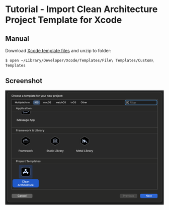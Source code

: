 # Tutorial - Import Clean Architecture Project Template for Xcode

## Manual

Download [Xcode template files](files/xcode_project_template.zip) and unzip to folder:

```
$ open ~/Library/Developer/Xcode/Templates/File\ Templates/Custom\ Templates
```

## Screenshot

<img width="600" alt="Xcode project template" src="images/xcode_project_template.png">


